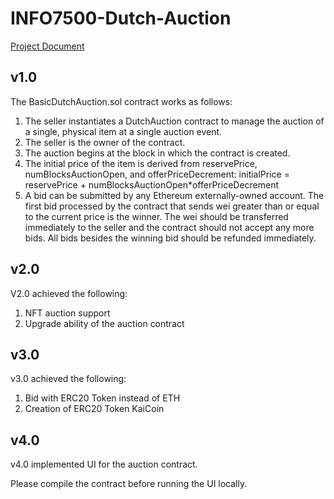 # INFO7500-Dutch-Auction

[Project Document](https://docs.google.com/document/d/10-0lEhYjDM5ehVzkOWywOMjiM7RsvWa-enAhkW3SYk0)

## v1.0

The BasicDutchAuction.sol contract works as follows:
1. The seller instantiates a DutchAuction contract to manage the auction of a single, physical item at a single auction event. 
2. The seller is the owner of the contract. 
3. The auction begins at the block in which the contract is created. 
4. The initial price of the item is derived from reservePrice, numBlocksAuctionOpen, and  offerPriceDecrement: initialPrice = reservePrice + numBlocksAuctionOpen*offerPriceDecrement 
5. A bid can be submitted by any Ethereum externally-owned account. 
The first bid processed by the contract that sends wei greater than or equal to the current price is the  winner. The wei should be transferred immediately to the seller and the contract should not accept  any more bids. All bids besides the winning bid should be refunded immediately. 

## v2.0

V2.0 achieved the following:
1. NFT auction support
2. Upgrade ability of the auction contract

## v3.0
v3.0 achieved the following:
1. Bid with ERC20 Token instead of ETH
2. Creation of ERC20 Token KaiCoin

## v4.0
v4.0 implemented UI for the auction contract.

Please compile the contract before running the UI locally.